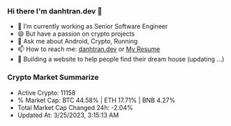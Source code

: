 ### Hi there I'm danhtran.dev 👋

- 🔭 I’m currently working as Senior Software Engineer
- 😄 But have a passion on crypto projects
- 💬 Ask me about Android, Crypto, Running 
- 📫 How to reach me: <a href="https://danhtran.dev" target="_blank">danhtran.dev</a> or <a href="Dan-Resume.pdf" target="_blank">My Resume</a>
- 🌱 Building a website to help people find their dream house (updating ...)

### Crypto Market Summarize
- Active Crypto: 11158
- % Market Cap: BTC 44.58% | ETH 17.71% | BNB 4.27%
- Total Market Cap Changed 24h: -2.04%
- Updated At: 3/25/2023, 3:15:13 AM
